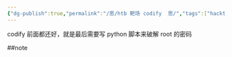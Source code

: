 ```yaml
---
{"dg-publish":true,"permalink":"/思/htb 靶场 codify  思/","tags":["hackthebox","oscp","靶场"]}
---
```



codify 前面都还好，就是最后需要写 python 脚本来破解 root 的密码


##note